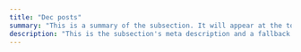 ```yaml
---
title: "Dec posts"
summary: "This is a summary of the subsection. It will appear at the top of the page."
description: "This is the subsection's meta description and a fallback if no summary is added."
---
```

